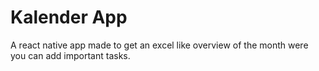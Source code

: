 # Kalender App

A react native app made to get an excel like overview of the month were you can add important tasks.

